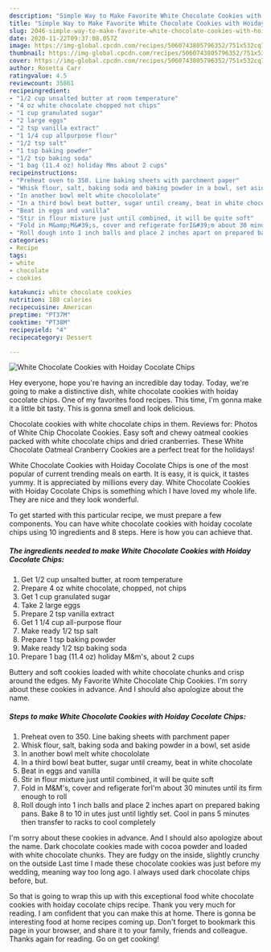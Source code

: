 ```yaml
---
description: "Simple Way to Make Favorite White Chocolate Cookies with Hoiday Cocolate Chips"
title: "Simple Way to Make Favorite White Chocolate Cookies with Hoiday Cocolate Chips"
slug: 2046-simple-way-to-make-favorite-white-chocolate-cookies-with-hoiday-cocolate-chips
date: 2020-11-22T09:37:08.057Z
image: https://img-global.cpcdn.com/recipes/5060743805796352/751x532cq70/white-chocolate-cookies-with-hoiday-cocolate-chips-recipe-main-photo.jpg
thumbnail: https://img-global.cpcdn.com/recipes/5060743805796352/751x532cq70/white-chocolate-cookies-with-hoiday-cocolate-chips-recipe-main-photo.jpg
cover: https://img-global.cpcdn.com/recipes/5060743805796352/751x532cq70/white-chocolate-cookies-with-hoiday-cocolate-chips-recipe-main-photo.jpg
author: Rosetta Carr
ratingvalue: 4.5
reviewcount: 35861
recipeingredient:
- "1/2 cup unsalted butter at room temperature"
- "4 oz white chocolate chopped not chips"
- "1 cup granulated sugar"
- "2 large eggs"
- "2 tsp vanilla extract"
- "1 1/4 cup allpurpose flour"
- "1/2 tsp salt"
- "1 tsp baking powder"
- "1/2 tsp baking soda"
- "1 bag (11.4 oz) holiday Mms about 2 cups"
recipeinstructions:
- "Preheat oven to 350. Line baking sheets with parchment paper"
- "Whisk flour, salt, baking soda and baking powder in a bowl, set aside"
- "In another bowl melt white chocololate"
- "In a third bowl beat butter, sugar until creamy, beat in white chocolate"
- "Beat in eggs and vanilla"
- "Stir in flour mixture just until combined, it will be quite soft"
- "Fold in M&amp;M&#39;s, cover and refigerate forI&#39;m about 30 minutes until its firm enough to roll"
- "Roll dough into 1 inch balls and place 2 inches apart on prepared baking pans. Bake 8 to 10 in utes just until lightly set. Cool in pans 5 minutes then transfer to racks to cool completely"
categories:
- Recipe
tags:
- white
- chocolate
- cookies

katakunci: white chocolate cookies 
nutrition: 188 calories
recipecuisine: American
preptime: "PT37M"
cooktime: "PT38M"
recipeyield: "4"
recipecategory: Dessert

---
```



![White Chocolate Cookies with Hoiday Cocolate Chips](https://img-global.cpcdn.com/recipes/5060743805796352/751x532cq70/white-chocolate-cookies-with-hoiday-cocolate-chips-recipe-main-photo.jpg)

Hey everyone, hope you're having an incredible day today. Today, we're going to make a distinctive dish, white chocolate cookies with hoiday cocolate chips. One of my favorites food recipes. This time, I'm gonna make it a little bit tasty. This is gonna smell and look delicious.

Chocolate cookies with white chocolate chips in them. Reviews for: Photos of White Chip Chocolate Cookies. Easy soft and chewy oatmeal cookies packed with white chocolate chips and dried cranberries. These White Chocolate Oatmeal Cranberry Cookies are a perfect treat for the holidays!

White Chocolate Cookies with Hoiday Cocolate Chips is one of the most popular of current trending meals on earth. It is easy, it is quick, it tastes yummy. It is appreciated by millions every day. White Chocolate Cookies with Hoiday Cocolate Chips is something which I have loved my whole life. They are nice and they look wonderful.


To get started with this particular recipe, we must prepare a few components. You can have white chocolate cookies with hoiday cocolate chips using 10 ingredients and 8 steps. Here is how you can achieve that.

<!--inarticleads1-->

##### The ingredients needed to make White Chocolate Cookies with Hoiday Cocolate Chips:

1. Get 1/2 cup unsalted butter, at room temperature
1. Prepare 4 oz white chocolate, chopped, not chips
1. Get 1 cup granulated sugar
1. Take 2 large eggs
1. Prepare 2 tsp vanilla extract
1. Get 1 1/4 cup all-purpose flour
1. Make ready 1/2 tsp salt
1. Prepare 1 tsp baking powder
1. Make ready 1/2 tsp baking soda
1. Prepare 1 bag (11.4 oz) holiday M&amp;m&#39;s, about 2 cups


Buttery and soft cookies loaded with white chocolate chunks and crisp around the edges. My Favorite White Chocolate Chip Cookies. I&#39;m sorry about these cookies in advance. And I should also apologize about the name. 

<!--inarticleads2-->

##### Steps to make White Chocolate Cookies with Hoiday Cocolate Chips:

1. Preheat oven to 350. Line baking sheets with parchment paper
1. Whisk flour, salt, baking soda and baking powder in a bowl, set aside
1. In another bowl melt white chocololate
1. In a third bowl beat butter, sugar until creamy, beat in white chocolate
1. Beat in eggs and vanilla
1. Stir in flour mixture just until combined, it will be quite soft
1. Fold in M&amp;M&#39;s, cover and refigerate forI&#39;m about 30 minutes until its firm enough to roll
1. Roll dough into 1 inch balls and place 2 inches apart on prepared baking pans. Bake 8 to 10 in utes just until lightly set. Cool in pans 5 minutes then transfer to racks to cool completely


I&#39;m sorry about these cookies in advance. And I should also apologize about the name. Dark chocolate cookies made with cocoa powder and loaded with white chocolate chunks. They are fudgy on the inside, slightly crunchy on the outside Last time I made these chocolate cookies was just before my wedding, meaning way too long ago. I always used dark chocolate chips before, but. 

So that is going to wrap this up with this exceptional food white chocolate cookies with hoiday cocolate chips recipe. Thank you very much for reading. I am confident that you can make this at home. There is gonna be interesting food at home recipes coming up. Don't forget to bookmark this page in your browser, and share it to your family, friends and colleague. Thanks again for reading. Go on get cooking!
